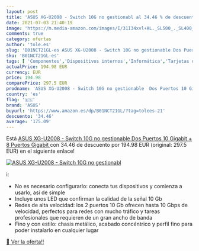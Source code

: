 ```yaml
---
layout: post
title: 'ASUS XG-U2008 - Switch 10G no gestionabl al 34.46 % de descuento'
date: 2021-07-03 21:40:19
image: 'https://m.media-amazon.com/images/I/31I34xvl+AL._SL500_._SL400_.jpg'
comments: true
category: ofertas
author: 'tole.es'
slug: 'B01NCT21GL-es ASUS XG-U2008 - Switch 10G no gestionable Dos Puertos 10...'
sku: 'B01NCT21GL-es'
tags: [ 'Componentes','Dispositivos internos','Informática','Tarjetas de red','asus','gigabit', ]
actualPrice: 194.98 EUR
currency: EUR
price: 194.98
comparePrice: 297.5 EUR
prodname: 'ASUS XG-U2008 - Switch 10G no gestionable  Dos Puertos 10 Gigabit + 8 Puertos Gigabit '
country: 'es'
flag: '🇪🇸'
brand: 'ASUS'
buyurl: 'https://www.amazon.es/dp/B01NCT21GL/?tag=tolees-21'
descuento: '34.46'
average: '175.09'
---
```


Está [ASUS XG-U2008 - Switch 10G no gestionable  Dos Puertos 10 Gigabit + 8 Puertos Gigabit ](https://www.amazon.es/dp/B01NCT21GL/?tag=tolees-21) con 34.46 de descuento por 194.98 EUR (original: 297.5 EUR) en el siguiente enlace!

[![ASUS XG-U2008 - Switch 10G no gestionabl](https://m.media-amazon.com/images/I/31I34xvl+AL._SL500_._SL400_.jpg)](https://www.amazon.es/dp/B01NCT21GL/?tag=tolees-21)

ℹ️:

- No es necesario configurarlo: conecta tus dispositivos y comienza a usarlo, así de simple
- Incluye unos LED que confirman la calidad de la señal 10 Gb
- Redes de alta velocidad: los 2 puertos 10 Gb ofrecen hasta 10 Gbps de velocidad, perfectos para redes con mucho tráfico y tareas profesionales que requieren de un gran ancho de banda
- Fino y con estilo: chasis metálico, acabado concéntrico y perfil fino para poder instalarlo en cualquier lugar

[🛒 Ver la oferta!!](https://www.amazon.es/dp/B01NCT21GL/?tag=tolees-21)
